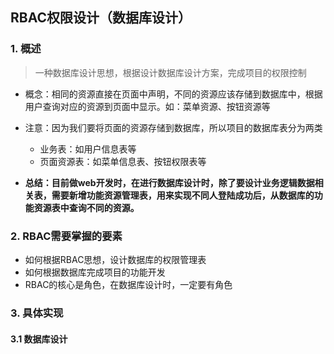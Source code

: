 ## RBAC权限设计（数据库设计）

### 1. 概述

> 一种数据库设计思想，根据设计数据库设计方案，完成项目的权限控制

- 概念：相同的资源直接在页面中声明，不同的资源应该存储到数据库中，根据用户查询对应的资源到页面中显示。如：菜单资源、按钮资源等

- 注意：因为我们要将页面的资源存储到数据库，所以项目的数据库表分为两类
  - 业务表：如用户信息表等
  - 页面资源表：如菜单信息表、按钮权限表等
- **总结：目前做web开发时，在进行数据库设计时，除了要设计业务逻辑数据相关表，需要新增功能资源管理表，用来实现不同人登陆成功后，从数据库的功能资源表中查询不同的资源。**

### 2. RBAC需要掌握的要素

- 如何根据RBAC思想，设计数据库的权限管理表
- 如何根据数据库完成项目的功能开发
- RBAC的核心是角色，在数据库设计时，一定要有角色

### 3. 具体实现

#### 3.1 数据库设计

